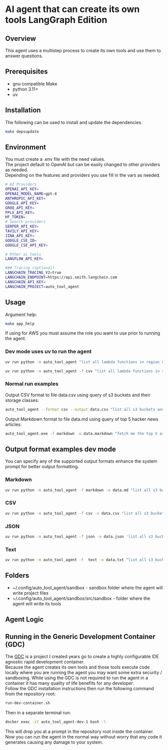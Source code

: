 # AI agent that can create its own tools **LangGraph Edition**

## Overview
This agent uses a multistep process to create its own tools and use them to answer questions.

## Prerequisites
* gnu compatible Make
* python 3.11+
* uv

## Installation
The following can be used to install and update the dependencies.
```bash
make depsupdate
````

## Environment
You must create a .env file with the need values.  
The project default to OpenAI but can be easily changed to other providers as needed.  
Depending on the features and providers you use fill in the vars as needed.
```bash
# AI Providers
OPENAI_API_KEY=
OPENAI_MODEL_NAME=gpt-4
ANTHROPIC_API_KEY=
GOOGLE_API_KEY=
GROQ_API_KEY=
PPLX_API_KEY=
HF_TOKEN=
# Search providers
SERPER_API_KEY=
TAVILY_API_KEY=
JINA_API_KEY=
GOOGLE_CSE_ID=
GOOGLE_CSE_API_KEY=

# Other ai tools
LANGFLOW_API_KEY=

### Tracing (optional)
LANGCHAIN_TRACING_V2=true
LANGCHAIN_ENDPOINT=https://api.smith.langchain.com
LANGCHAIN_API_KEY=
LANGCHAIN_PROJECT=auto_tool_agent
```

## Usage
Argument help:
```bash
make app_help
```
If using for AWS you must assume the role you want to use prior to running the agent.

### Dev mode uses uv to run the agent
```bash
uv run python -m auto_tool_agent "list all lambda functions in region us-east-1"
```

```bash
uv run python -m auto_tool_agent -f csv "list all lambda functions in region us-east-1"
```

### Normal run examples

Output CSV format to file data.csv using query of s3 buckets and their storage classes:
```bash
auto_tool_agent --format csv --output data.csv "list all s3 buckets and their storage class"
```

Output Markdown format to file data.md using query of top 5 hacker news articles:
```bash
auto_tool_agent.exe -f markdown -o data.markdown "fetch me the top 5 articles from hacker news"
```

## Output format examples dev mode
You can specify any of the supported output formats enhance the system prompt for better output formatting.  
### Markdown
```bash
uv run python -m auto_tool_agent -f markdown -o data.md "list all s3 buckets in region us-east-1"
```

### CSV
```bash
uv run python -m auto_tool_agent -f csv -o data.csv "list all s3 buckets in region us-east-1"
```

### JSON
```bash
uv run python -m auto_tool_agent -f json -o data.json 'list all s3 buckets in region us-east-1. Use the following json schema [{"bucket_name": "string", "region": "string"}]'
```

### Text
```bash
uv run python -m auto_tool_agent -f  text -o data.txt "list all s3 buckets in region us-east-1."
```

## Folders
* ~/.config/auto_tool_agent/sandbox - sandbox folder where the agent will write project files
* ~/.config/auto_tool_agent/sandbox/src/sandbox - folder where the agent will write its tools

## Agent Logic


## Running in the Generic Development Container (GDC)
The [GDC](https://github.com/devxpod/GDC/) is a project I created years go to create a highly configurable IDE agnostic rapid development container.  
Because the agent creates its own tools and those tools execute code locally where you are running the agent you may want some extra security / sandboxing.
While using the GDC is not required to run the agent in a container it has many quality of life benefits for any developer.  
Follow the GDC installation instructions then run the following command from the repository root:
```bash
run-dev-container.sh
```
Then in a separate terminal run:
```bash
docker exec -it auto_tool_agent-dev-1 bash -l
```
This will drop you at a prompt in the repository root inside the container.  
Now you can run the agent in the normal way without worry that any code it generates causing any damage to your system.
